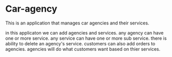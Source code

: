 # Car-agency
This is an application that manages car agencies and their services.

in this applicaton we can add agencies and services. any agency can have one or more service. any service can have one or more sub service.
there is ability to delete an agency's service.
customers can also add orders to agencies. agencies will do what customers want based on thier services.

